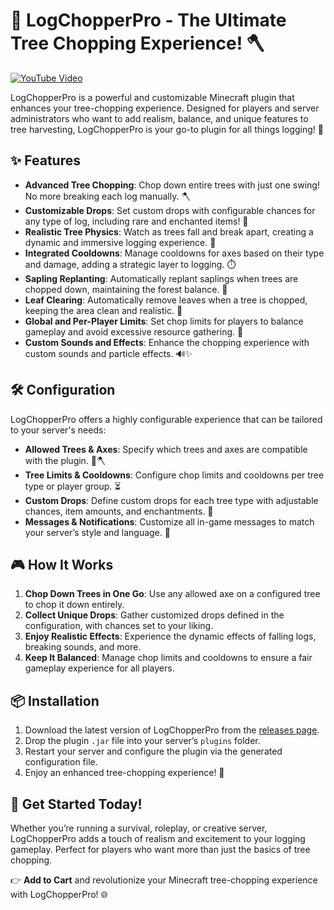 # 🌲 LogChopperPro - The Ultimate Tree Chopping Experience! 🪓

[![YouTube Video](https://img.youtube.com/vi/OleWi2JsP94/0.jpg)](https://www.youtube.com/embed/OleWi2JsP94)

LogChopperPro is a powerful and customizable Minecraft plugin that enhances your tree-chopping experience. Designed for players and server administrators who want to add realism, balance, and unique features to tree harvesting, LogChopperPro is your go-to plugin for all things logging! 🌳

## ✨ Features

- **Advanced Tree Chopping**: Chop down entire trees with just one swing! No more breaking each log manually. 🪓
- **Customizable Drops**: Set custom drops with configurable chances for any type of log, including rare and enchanted items! 🎁
- **Realistic Tree Physics**: Watch as trees fall and break apart, creating a dynamic and immersive logging experience. 🌲
- **Integrated Cooldowns**: Manage cooldowns for axes based on their type and damage, adding a strategic layer to logging. ⏱️
- **Sapling Replanting**: Automatically replant saplings when trees are chopped down, maintaining the forest balance. 🌱
- **Leaf Clearing**: Automatically remove leaves when a tree is chopped, keeping the area clean and realistic. 🍃
- **Global and Per-Player Limits**: Set chop limits for players to balance gameplay and avoid excessive resource gathering. 🚫
- **Custom Sounds and Effects**: Enhance the chopping experience with custom sounds and particle effects. 🔊✨

## 🛠️ Configuration

LogChopperPro offers a highly configurable experience that can be tailored to your server's needs:

- **Allowed Trees & Axes**: Specify which trees and axes are compatible with the plugin. 🌳🪓
- **Tree Limits & Cooldowns**: Configure chop limits and cooldowns per tree type or player group. ⏳
- **Custom Drops**: Define custom drops for each tree type with adjustable chances, item amounts, and enchantments. 📜
- **Messages & Notifications**: Customize all in-game messages to match your server’s style and language. 📝

## 🎮 How It Works

1. **Chop Down Trees in One Go**: Use any allowed axe on a configured tree to chop it down entirely.
2. **Collect Unique Drops**: Gather customized drops defined in the configuration, with chances set to your liking.
3. **Enjoy Realistic Effects**: Experience the dynamic effects of falling logs, breaking sounds, and more.
4. **Keep It Balanced**: Manage chop limits and cooldowns to ensure a fair gameplay experience for all players.

## 📦 Installation

1. Download the latest version of LogChopperPro from the [releases page](https://unstackss.dev/products/logchopperpro).
2. Drop the plugin `.jar` file into your server’s `plugins` folder.
3. Restart your server and configure the plugin via the generated configuration file.
4. Enjoy an enhanced tree-chopping experience! 🌟

## 🚀 Get Started Today!

Whether you’re running a survival, roleplay, or creative server, LogChopperPro adds a touch of realism and excitement to your logging gameplay. Perfect for players who want more than just the basics of tree chopping.

👉 **Add to Cart** and revolutionize your Minecraft tree-chopping experience with LogChopperPro! 🌐
